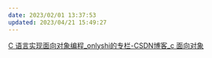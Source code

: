 ```yaml
---
date: 2023/02/01 13:37:53
updated: 2023/04/21 15:49:27
---
```


[C 语言实现面向对象编程_onlyshi的专栏-CSDN博客_c 面向对象](https://blog.csdn.net/onlyshi/article/details/81672279)
